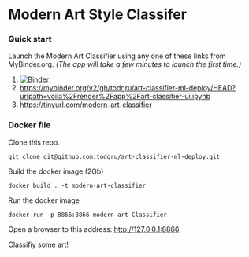 # Modern Art Style Classifer

### Quick start

Launch the Modern Art Classifier using any one of these links from MyBinder.org.
_(The app will take a few minutes to launch the first time.)_

1. [![Binder](https://mybinder.org/badge_logo.svg)](https://mybinder.org/v2/gh/todgru/art-classifier-ml-deploy/HEAD?urlpath=voila%2Frender%2Fapp%2Fart-classifier-ui.ipynb).
2. https://mybinder.org/v2/gh/todgru/art-classifier-ml-deploy/HEAD?urlpath=voila%2Frender%2Fapp%2Fart-classifier-ui.ipynb
3. https://tinyurl.com/modern-art-classifier

### Docker file

Clone this repo.

```
git clone git@github.com:todgru/art-classifier-ml-deploy.git
```

Build the docker image (2Gb)

```
docker build . -t modern-art-classifier
```

Run the docker image

```
docker run -p 8866:8866 modern-art-Classifier
```

Open a browser to this address: http://127.0.0.1:8866

Classifiy some art!
